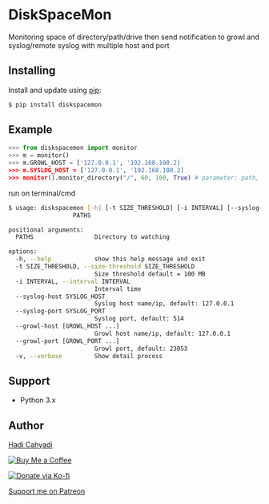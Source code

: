 # DiskSpaceMon
Monitoring space of directory/path/drive then send notification to growl and syslog/remote syslog with multiple host and port

## Installing

Install and update using [pip](https://pip.pypa.io/en/stable/quickstart/):

```bash
$ pip install diskspacemon
```

## Example

```python
>>> from diskspacemon import monitor
>>> m = monitor()
>>> m.GROWL_HOST = ['127.0.0.1', '192.168.100.2]
>>> m.SYSLOG_HOST = ['127.0.0.1', '192.168.100.2]
>>> monitor().monitor_directory("/", 60, 100, True) # parameter: path, interval time sleep, size threshold, verbose
```

run on terminal/cmd

```bash
$ usage: diskspacemon [-h] [-t SIZE_THRESHOLD] [-i INTERVAL] [--syslog-host SYSLOG_HOST] [--syslog-port SYSLOG_PORT] [--growl-host [GROWL_HOST ...]] [--growl-port [GROWL_PORT ...]] [-v]
                  PATHS

positional arguments:
  PATHS                 Directory to watching

options:
  -h, --help            show this help message and exit
  -t SIZE_THRESHOLD, --size-threshold SIZE_THRESHOLD
                        Size threshold default = 100 MB
  -i INTERVAL, --interval INTERVAL
                        Interval time
  --syslog-host SYSLOG_HOST
                        Syslog host name/ip, default: 127.0.0.1
  --syslog-port SYSLOG_PORT
                        Syslog port, default: 514
  --growl-host [GROWL_HOST ...]
                        Growl host name/ip, default: 127.0.0.1
  --growl-port [GROWL_PORT ...]
                        Growl port, default: 23053
  -v, --verbose         Show detail process
```

## Support

- Python 3.x

## Author
[Hadi Cahyadi](mailto:cumulus13@gmail.com)

[![Buy Me a Coffee](https://www.buymeacoffee.com/assets/img/custom_images/orange_img.png)](https://www.buymeacoffee.com/cumulus13)

[![Donate via Ko-fi](https://ko-fi.com/img/githubbutton_sm.svg)](https://ko-fi.com/cumulus13)

[Support me on Patreon](https://www.patreon.com/cumulus13)


